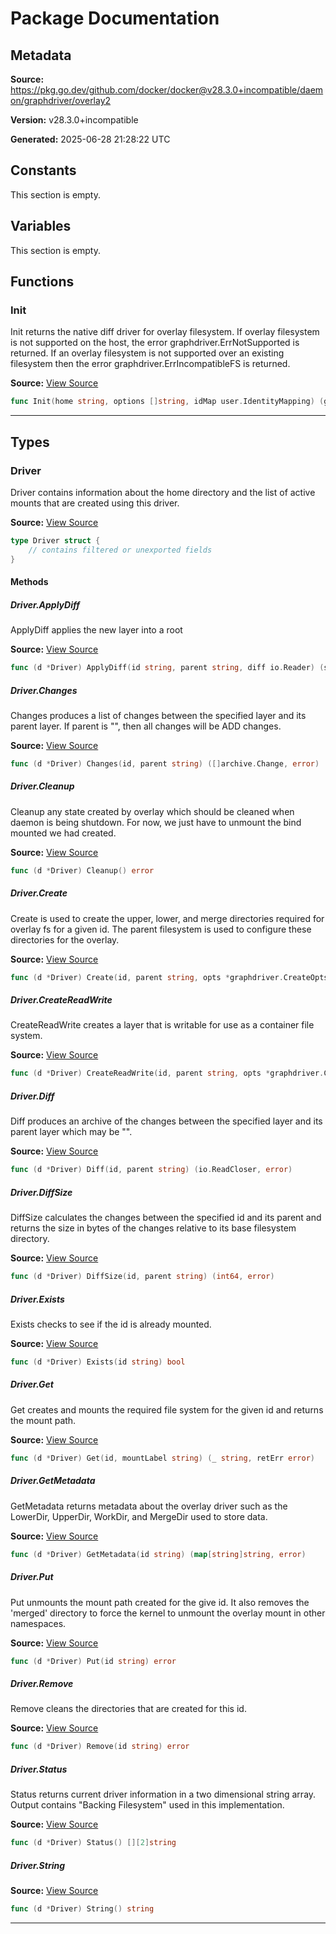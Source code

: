 # Package Documentation

## Metadata

**Source:** https://pkg.go.dev/github.com/docker/docker@v28.3.0+incompatible/daemon/graphdriver/overlay2

**Version:** v28.3.0+incompatible

**Generated:** 2025-06-28 21:28:22 UTC

## Constants

This section is empty.

## Variables

This section is empty.

## Functions

### Init

Init returns the native diff driver for overlay filesystem.
If overlay filesystem is not supported on the host, the error
graphdriver.ErrNotSupported is returned.
If an overlay filesystem is not supported over an existing filesystem then
the error graphdriver.ErrIncompatibleFS is returned.

**Source:** [View Source](https://github.com/docker/docker/blob/v28.3.0/daemon/graphdriver/overlay2/overlay.go#L126)  

```go
func Init(home string, options []string, idMap user.IdentityMapping) (graphdriver.Driver, error)
```

---

## Types

### Driver

Driver contains information about the home directory and the list of active
mounts that are created using this driver.

**Source:** [View Source](https://github.com/docker/docker/blob/v28.3.0/daemon/graphdriver/overlay2/overlay.go#L93)  

```go
type Driver struct {
	// contains filtered or unexported fields
}
```

#### Methods

##### Driver.ApplyDiff

ApplyDiff applies the new layer into a root

**Source:** [View Source](https://github.com/docker/docker/blob/v28.3.0/daemon/graphdriver/overlay2/overlay.go#L677)  

```go
func (d *Driver) ApplyDiff(id string, parent string, diff io.Reader) (size int64, _ error)
```

##### Driver.Changes

Changes produces a list of changes between the specified layer and its
parent layer. If parent is "", then all changes will be ADD changes.

**Source:** [View Source](https://github.com/docker/docker/blob/v28.3.0/daemon/graphdriver/overlay2/overlay.go#L732)  

```go
func (d *Driver) Changes(id, parent string) ([]archive.Change, error)
```

##### Driver.Cleanup

Cleanup any state created by overlay which should be cleaned when daemon
is being shutdown. For now, we just have to unmount the bind mounted
we had created.

**Source:** [View Source](https://github.com/docker/docker/blob/v28.3.0/daemon/graphdriver/overlay2/overlay.go#L307)  

```go
func (d *Driver) Cleanup() error
```

##### Driver.Create

Create is used to create the upper, lower, and merge directories required for overlay fs for a given id.
The parent filesystem is used to configure these directories for the overlay.

**Source:** [View Source](https://github.com/docker/docker/blob/v28.3.0/daemon/graphdriver/overlay2/overlay.go#L336)  

```go
func (d *Driver) Create(id, parent string, opts *graphdriver.CreateOpts) (retErr error)
```

##### Driver.CreateReadWrite

CreateReadWrite creates a layer that is writable for use as a container
file system.

**Source:** [View Source](https://github.com/docker/docker/blob/v28.3.0/daemon/graphdriver/overlay2/overlay.go#L313)  

```go
func (d *Driver) CreateReadWrite(id, parent string, opts *graphdriver.CreateOpts) error
```

##### Driver.Diff

Diff produces an archive of the changes between the specified
layer and its parent layer which may be "".

**Source:** [View Source](https://github.com/docker/docker/blob/v28.3.0/daemon/graphdriver/overlay2/overlay.go#L715)  

```go
func (d *Driver) Diff(id, parent string) (io.ReadCloser, error)
```

##### Driver.DiffSize

DiffSize calculates the changes between the specified id
and its parent and returns the size in bytes of the changes
relative to its base filesystem directory.

**Source:** [View Source](https://github.com/docker/docker/blob/v28.3.0/daemon/graphdriver/overlay2/overlay.go#L706)  

```go
func (d *Driver) DiffSize(id, parent string) (int64, error)
```

##### Driver.Exists

Exists checks to see if the id is already mounted.

**Source:** [View Source](https://github.com/docker/docker/blob/v28.3.0/daemon/graphdriver/overlay2/overlay.go#L649)  

```go
func (d *Driver) Exists(id string) bool
```

##### Driver.Get

Get creates and mounts the required file system for the given id and returns the mount path.

**Source:** [View Source](https://github.com/docker/docker/blob/v28.3.0/daemon/graphdriver/overlay2/overlay.go#L509)  

```go
func (d *Driver) Get(id, mountLabel string) (_ string, retErr error)
```

##### Driver.GetMetadata

GetMetadata returns metadata about the overlay driver such as the LowerDir,
UpperDir, WorkDir, and MergeDir used to store data.

**Source:** [View Source](https://github.com/docker/docker/blob/v28.3.0/daemon/graphdriver/overlay2/overlay.go#L281)  

```go
func (d *Driver) GetMetadata(id string) (map[string]string, error)
```

##### Driver.Put

Put unmounts the mount path created for the give id.
It also removes the 'merged' directory to force the kernel to unmount the
overlay mount in other namespaces.

**Source:** [View Source](https://github.com/docker/docker/blob/v28.3.0/daemon/graphdriver/overlay2/overlay.go#L615)  

```go
func (d *Driver) Put(id string) error
```

##### Driver.Remove

Remove cleans the directories that are created for this id.

**Source:** [View Source](https://github.com/docker/docker/blob/v28.3.0/daemon/graphdriver/overlay2/overlay.go#L486)  

```go
func (d *Driver) Remove(id string) error
```

##### Driver.Status

Status returns current driver information in a two dimensional string array.
Output contains "Backing Filesystem" used in this implementation.

**Source:** [View Source](https://github.com/docker/docker/blob/v28.3.0/daemon/graphdriver/overlay2/overlay.go#L269)  

```go
func (d *Driver) Status() [][2]string
```

##### Driver.String

**Source:** [View Source](https://github.com/docker/docker/blob/v28.3.0/daemon/graphdriver/overlay2/overlay.go#L263)  

```go
func (d *Driver) String() string
```

---

